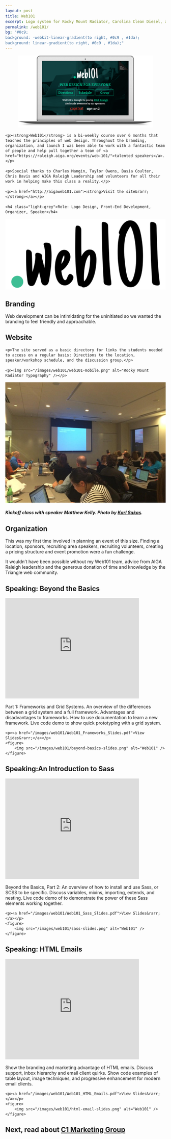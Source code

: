 ```yaml
---
layout: post
title: Web101
excerpt: Logo system for Rocky Mount Radiator, Carolina Clean Diesel, and HeavyDutyCoolingParts.com
permalink: /web101/
bg: "#0c9;
background: -webkit-linear-gradient(to right, #0c9 , #1da);
background: linear-gradient(to right, #0c9 , #1da);"
---
```

<section>
    <figure class="overlap">
        <img src="/images/web101/website.png" alt="Web101" />
    </figure>
    
    
    <p><strong>Web101</strong> is a bi-weekly course over 6 months that teaches the principles of web design. Throughout the branding, organization, and launch I was been able to work with a fantastic team of people and help pull together a team of <a href="https://raleigh.aiga.org/events/web-101/">talented speakers</a>.</p>
    
    <p>Special thanks to Charles Mangin, Taylor Owens, Basia Coulter, Chris Davis and AIGA Raleigh Leadership and volunteers for all their work in helping make this class a reality.</p>
    
    <p><a href="http://aigaweb101.com"><strong>Visit the site&rarr;</strong></a></p>

    <h4 class="light-grey">Role: Logo Design, Front-End Development, Organizer, Speaker</h4>
</section>

<section>
    <div class="row centered">
        <div class="half">
            <img src="/images/web101/logo.svg" alt="Web101 Logo" class="mob-pad" />
        </div>
        <div class="half">
            <h2>Branding</h2>
            <p>Web development can be intimidating for the uninitiated so we wanted the branding to feel friendly and approachable.</p>
        </div>
    </div>
</section>

<section>
    <h2>Website</h2>
    
    <p>The site served as a basic directory for links the students needed to access on a regular basis: Directions to the location, speaker/workshop schedule, and the discussion group.</p>
    
    <p><img src="/images/web101/web101-mobile.png" alt="Rocky Mount Radiator Typography" /></p>

</section>

<section>
    <div class="row centered">
        <div class="half">
            <img src="/images/web101/turnout.jpg" alt="Web101 Students" />
            <h5>Kickoff class with speaker Matthew Kelly. Photo by <a href="http://sakasandcompany.com/">Karl Sakas</a>.</h5>
        </div>
        <div class="half">
            <h2>Organization</h2>
            <p>This was my first time involved in planning an event of this size. Finding a location, sponsors, recruiting area speakers, recruiting volunteers, creating a pricing structure and event promotion were a fun challenge.</p>
            <p>It wouldn&rsquo;t have been possible without my Web101 team, advice from AIGA Raleigh leadership and the generous donation of time and knowledge by the Triangle web community.</p>
        </div>
    </div>
</section>

<section>
    <h2>Speaking: Beyond the Basics</h2>
    <div class="video">
        <div class="video-wrapper">
            <iframe width="420" height="315" src="https://www.youtube.com/embed/kdxAENnyF0g" frameborder="0" allowfullscreen></iframe>
        </div>
    </div>
    <p>Part 1: Frameworks and Grid Systems. An overview of the differences between a grid system and a full framework. Advantages and disadvantages to frameworks. How to use documentation to learn a new framework. Live code demo to show quick prototyping with a grid system.</p>
    
    <p><a href="/images/web101/Web101_Frameworks_Slides.pdf">View Slides&rarr;</a></p>
    <figure>
        <img src="/images/web101/beyond-basics-slides.png" alt="Web101" />
    </figure>
    
</section>

<section>
    <h2>Speaking:An Introduction to Sass</h2>
    <div class="video">
        <div class="video-wrapper">
            <iframe width="420" height="315" src="https://www.youtube.com/embed/qD07inTBtOY" frameborder="0" allowfullscreen=""></iframe>
        </div>
    </div>
    <p>Beyond the Basics, Part 2: An overview of how to install and use Sass, or SCSS to be specific. Discuss variables, mixins, importing, extends, and nesting. Live code demo of to demonstrate the power of these Sass elements working together.</p>
    
    <p><a href="/images/web101/Web101_Sass_Slides.pdf">View Slides&rarr;</a></p>
    <figure>
        <img src="/images/web101/sass-slides.png" alt="Web101" />
    </figure>
</section>

<section>
    <h2>Speaking: HTML Emails</h2>
    <div class="video">
        <div class="video-wrapper">
            <iframe width="420" height="315" src="https://www.youtube.com/embed/_BExVBrdNpQ" frameborder="0" allowfullscreen=""></iframe>
        </div>
    </div>
    <p>Show the branding and marketing advantage of HTML emails. Discuss support, inbox hierarchy and email client quirks. Show code examples of table layout, image techniques, and progressive enhancement for modern email clients.</p>
    
    <p><a href="/images/web101/Web101_HTML_Emails.pdf">View Slides&rarr;</a></p>
    <figure>
        <img src="/images/web101/html-email-slides.png" alt="Web101" />
    </figure>    
</section>


<section class="next" onclick="location.href='/c1mg/';">
    <h2>Next, read about <a href="/c1mg/">C1&nbsp;Marketing&nbsp;Group</a></h2>
</section>